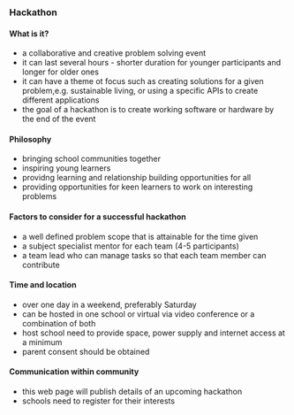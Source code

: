 ### Hackathon 

#### What is it?
+ a collaborative and creative problem solving event
+ it can last several hours - shorter duration for younger participants and longer for older ones
+ it can have a theme ot focus such as creating solutions for a given problem,e.g. sustainable living, or using a specific APIs to create different applications 
+ the goal of a hackathon is to create working software or hardware by the end of the event

#### Philosophy
+ bringing school communities together
+ inspiring young learners
+ providng learning and relationship building opportunities for all
+ providing opportunities for keen learners to work on interesting problems

#### Factors to consider for a successful hackathon
+ a well defined problem scope that is attainable for the time given
+ a subject specialist mentor for each team (4-5 participants)
+ a team lead who can manage tasks so that each team member can contribute

#### Time and location

+ over one day in a weekend, preferably Saturday 
+ can be hosted in one school or virtual via video conference or a combination of both
+ host school need to provide space, power supply and internet access at a minimum
+ parent consent should be obtained

#### Communication within community 
+ this web page will publish details of an upcoming hackathon
+ schools need to register for their interests 
